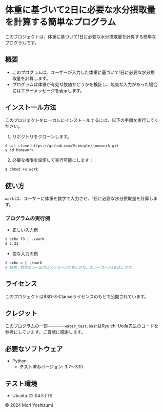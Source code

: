 # 体重に基づいて2日に必要な水分摂取量を計算する簡単なプログラム

このプロジェクトは、体重に基づいて1日に必要な水分摂取量を計算する簡単なプログラムです。

## 概要

- このプログラムは、ユーザーが入力した体重に基づいて1日に必要な水分摂取量を計算します。
- プログラムは体重が有効な数値かどうかを検証し、無効な入力があった場合にはエラーメッセージを表示します。

## インストール方法

このプロジェクトをローカルにインストールするには、以下の手順を実行してください。
    
1. リポジトリをクローンします。
```sh
$ git clone https://github.com/Viimaple/homework.git
$ cd homework
```  
2. 必要な権限を設定して実行可能にします：
```sh
$ chmod +x work
```

## 使い方

`work` は、ユーザーに体重を数字で入力させ、1日に必要な水分摂取量を計算します。　　

### プログラムの実行例
- 正しい入力例
```sh
$ echo 70 | ./work
$ 2.31
```
- 変な入力の例
```sh
$ echo a | ./work
# 結果：標準エラー出力にメッセージが表示され、エラーコード1を返します。
```
## ライセンス

このプロジェクトはBSD-3-Clauseライセンスのもとで公開されています。

## クレジット
このプログラムの一部————`water_test.bash`はRyuichi Ueda先生のコードを参考にしています。ご貢献に感謝します。

## 必要なソフトウェア
- Python
  - テスト済みバージョン: 3.7〜3.10
  
## テスト環境
- Ubuntu 22.04.5 LTS
 
© 2024 Mori Yoshizumi
